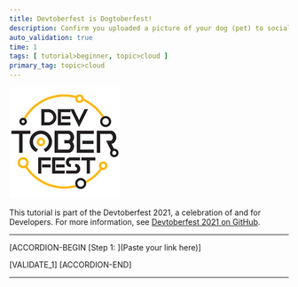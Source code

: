 ```yaml
---
title: Devtoberfest is Dogtoberfest!
description: Confirm you uploaded a picture of your dog (pet) to social media for Dogtoberfest. 
auto_validation: true
time: 1
tags: [ tutorial>beginner, topic>cloud ]
primary_tag: topic>cloud
---
```


![Devtoberfest](Devtoberfest.jpg)

This tutorial is part of the Devtoberfest 2021, a celebration of and for Developers. For more information, see [Devtoberfest 2021 on GitHub](https://github.com/SAP-samples/devtoberfest-2021).

---

[ACCORDION-BEGIN [Step 1: ](Paste your link here)]



[VALIDATE_1]
[ACCORDION-END]

---
